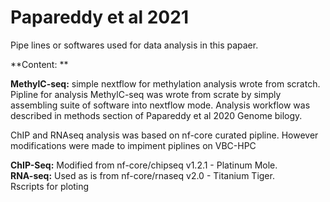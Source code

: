 # Papareddy et al 2021

Pipe lines or softwares used for data analysis in this papaer.<br/>

**Content: ** <br/> 

**MethylC-seq:** simple nextflow for methylation analysis wrote from scratch.<br/>
Pipline for analysis MethylC-seq was wrote from scrate by simply assembling suite of software  into nextflow mode. Analysis workflow was described in methods section of Papareddy et al 2020 Genome bilogy. <br/>

ChIP and RNAseq analysis was based on nf-core curated pipline. However modifications were made to impiment piplines on VBC-HPC

**ChIP-Seq:** Modified from nf-core/chipseq v1.2.1 - Platinum Mole. <br/>
**RNA-seq:** Used as is from nf-core/rnaseq v2.0 - Titanium Tiger. <br/>
Rscripts for ploting 
